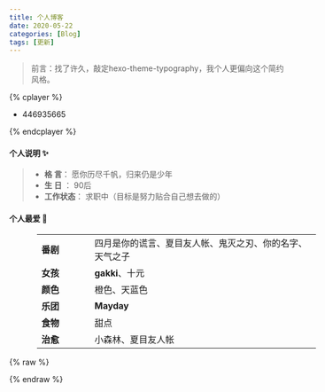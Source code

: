 ```yaml
---
title: 个人博客
date: 2020-05-22
categories: [Blog]
tags: [更新]
---
```


> 前言：找了许久，敲定hexo-theme-typography，我个人更偏向这个简约风格。

{% cplayer  %}

  - 446935665

{% endcplayer %}

#### 个人说明 ✨
> - **格  言**：     愿你历尽千帆，归来仍是少年
> - **生  日** ：    90后
> - **工作状态**： 	求职中（目标是努力贴合自己想去做的）

#### 个人最爱 🎡

|  |  |
| ----| ---- |
| 番剧 | 四月是你的谎言、夏目友人帐、鬼灭之刃、你的名字、天气之子 |
| 女孩 | **gakki**、十元 |
| 颜色 | 橙色、天蓝色 |
| 乐团 | **Mayday** |
| 食物 | 甜点 |
| 治愈 | 小森林、夏目友人帐 |


{% raw %}

<style>

  /*- 477310237*/
    table {
        margin-left: 50px;
    }
    td:first-child {
    width: 80px;
    font-weight: bold;
}
</style>

{% endraw %}
